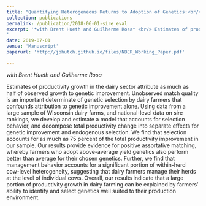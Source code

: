 ```yaml
---
title: "Quantifying Heterogeneous Returns to Adoption of Genetics:<br/> The Case of the Dairy Industry"
collection: publications
permalink: /publication/2018-06-01-sire_eval
excerpt: '*with Brent Hueth and Guilherme Rosa* <br/> Estimates of productivity growth in the dairy sector attribute as much as half of observed growth to genetic improvement. Unobserved match quality is an important determinate of genetic selection by dairy farmers that confounds attribution to genetic improvement alone. Using data from a large sample of Wisconsin dairy farms, and national-level data on sire rankings, we develop and estimate a model that accounts for selection behavior, and decompose total productivity change into separate effects for genetic improvement and endogenous selection. We find that selection accounts for as much as 75 percent of the total productivity improvement in our sample. Our results provide evidence for positive assortative matching, whereby farmers who adopt above-average yield genetics also perform better than average for their chosen genetics. Further, we find that management behavior accounts for a significant portion of within-herd cow-level heterogeneity, suggesting that dairy farmers manage their herds at the level of individual cows. Overall, our results indicate that a large portion of productivity growth in dairy farming can be explained by farmers’ ability to identify and select genetics well suited to their production environment.
'
date: 2019-07-01
venue: 'Manuscript'
paperurl: 'http://jphutch.github.io/files/NBER_Working_Paper.pdf'

---
```


*with Brent Hueth and Guilherme Rosa*

Estimates of productivity growth in the dairy sector attribute as much as half of observed growth to genetic improvement. Unobserved match quality is an important determinate of genetic selection by dairy farmers that confounds attribution to genetic improvement alone. Using data from a large sample of Wisconsin dairy farms, and national-level data on sire rankings, we develop and estimate a model that accounts for selection behavior, and decompose total productivity change into separate effects for genetic improvement and endogenous selection. We find that selection accounts for as much as 75 percent of the total productivity improvement in our sample. Our results provide evidence for positive assortative matching, whereby farmers who adopt above-average yield genetics also perform better than average for their chosen genetics. Further, we find that management behavior accounts for a significant portion of within-herd cow-level heterogeneity, suggesting that dairy farmers manage their herds at the level of individual cows. Overall, our results indicate that a large portion of productivity growth in dairy farming can be explained by farmers’ ability to identify and select genetics well suited to their production environment.

